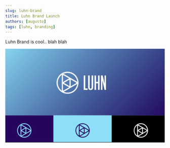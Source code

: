 ```yaml
---
slug: luhn-brand
title: Luhn Brand Launch
authors: [augusto]
tags: [luhn, branding]
---
```


Luhn Brand is cool.. blah blah

![Luhn Brand](./luhn-brand.png)
